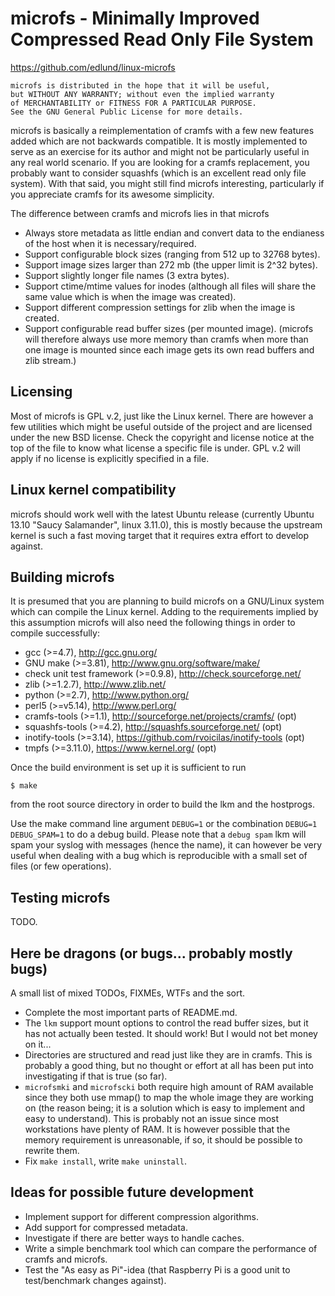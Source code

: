 
# microfs - Minimally Improved Compressed Read Only File System

https://github.com/edlund/linux-microfs

    microfs is distributed in the hope that it will be useful,
    but WITHOUT ANY WARRANTY; without even the implied warranty
    of MERCHANTABILITY or FITNESS FOR A PARTICULAR PURPOSE.
    See the GNU General Public License for more details.

microfs is basically a reimplementation of cramfs with a few new
features added which are not backwards compatible. It is mostly
implemented to serve as an exercise for its author and might not
be particularly useful in any real world scenario. If you are
looking for a cramfs replacement, you probably want to consider
squashfs (which is an excellent read only file system). With that
said, you might still find microfs interesting, particularly if
you appreciate cramfs for its awesome simplicity.

The difference between cramfs and microfs lies in that microfs

 * Always store metadata as little endian and convert data to the
   endianess of the host when it is necessary/required.
 * Support configurable block sizes (ranging from 512 up to 32768
   bytes).
 * Support image sizes larger than 272 mb (the upper limit is
   2^32 bytes).
 * Support slightly longer file names (3 extra bytes).
 * Support ctime/mtime values for inodes (although all files will
   share the same value which is when the image was created).
 * Support different compression settings for zlib when the image
   is created.
 * Support configurable read buffer sizes (per mounted image).
   (microfs will therefore always use more memory than cramfs when
   more than one image is mounted since each image gets its own
   read buffers and zlib stream.)

## Licensing

Most of microfs is GPL v.2, just like the Linux kernel. There are
however a few utilities which might be useful outside of the project
and are licensed under the new BSD license. Check the copyright and
license notice at the top of the file to know what license a specific
file is under. GPL v.2 will apply if no license is explicitly specified
in a file.

## Linux kernel compatibility

microfs should work well with the latest Ubuntu release (currently
Ubuntu 13.10 "Saucy Salamander", linux 3.11.0), this is mostly because
the upstream kernel is such a fast moving target that it requires
extra effort to develop against.

## Building microfs

It is presumed that you are planning to build microfs on a GNU/Linux
system which can compile the Linux kernel. Adding to the requirements
implied by this assumption microfs will also need the following
things in order to compile successfully:

 * gcc (>=4.7), http://gcc.gnu.org/
 * GNU make (>=3.81), http://www.gnu.org/software/make/
 * check unit test framework (>=0.9.8), http://check.sourceforge.net/
 * zlib (>=1.2.7), http://www.zlib.net/
 * python (>=2.7), http://www.python.org/
 * perl5 (>=v5.14), http://www.perl.org/
 * cramfs-tools (>=1.1), http://sourceforge.net/projects/cramfs/ (opt)
 * squashfs-tools (>=4.2), http://squashfs.sourceforge.net/ (opt)
 * inotify-tools (>=3.14), https://github.com/rvoicilas/inotify-tools (opt)
 * tmpfs (>=3.11.0), https://www.kernel.org/ (opt)

Once the build environment is set up it is sufficient to run

    $ make

from the root source directory in order to build the lkm and the
hostprogs.

Use the make command line argument `DEBUG=1` or the combination
`DEBUG=1 DEBUG_SPAM=1` to do a debug build. Please note that a `debug
spam` lkm will spam your syslog with messages (hence the name),
it can however be very useful when dealing with a bug which is
reproducible with a small set of files (or few operations).

## Testing microfs

TODO.

## Here be dragons (or bugs... probably mostly bugs)

A small list of mixed TODOs, FIXMEs, WTFs and the sort.

 * Complete the most important parts of README.md.
 * The `lkm` support mount options to control the read buffer
   sizes, but it has not actually been tested. It should work! But
   I would not bet money on it...
 * Directories are structured and read just like they are in cramfs.
   This is probably a good thing, but no thought or effort at all
   has been put into investigating if that is true (so far).
 * `microfsmki` and `microfscki` both require high amount of RAM
   available since they both use mmap() to map the whole image
   they are working on (the reason being; it is a solution which
   is easy to implement and easy to understand). This is probably
   not an issue since most workstations have plenty of RAM. It
   is however possible that the memory requirement is unreasonable,
   if so, it should be possible to rewrite them.
 * Fix `make install`, write `make uninstall`.

## Ideas for possible future development

 * Implement support for different compression algorithms.
 * Add support for compressed metadata.
 * Investigate if there are better ways to handle caches.
 * Write a simple benchmark tool which can compare the performance
   of cramfs and microfs.
 * Test the "As easy as Pi"-idea (that Raspberry Pi is a good
   unit to test/benchmark changes against).
